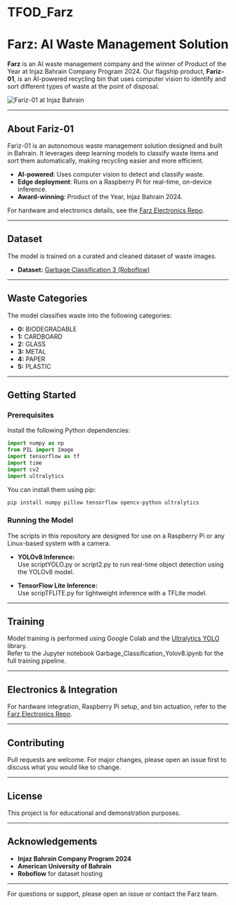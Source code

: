 # TFOD_Farz

# Farz: AI Waste Management Solution

**Farz** is an AI waste management company and the winner of Product of the Year at Injaz Bahrain Company Program 2024. Our flagship product, **Fariz-01**, is an AI-powered recycling bin that uses computer vision to identify and sort different types of waste at the point of disposal.

![Fariz-01 at Injaz Bahrain](./resources/farz.jpg)

---

## About Fariz-01

Fariz-01 is an autonomous waste management solution designed and built in Bahrain. It leverages deep learning models to classify waste items and sort them automatically, making recycling easier and more efficient.

- **AI-powered**: Uses computer vision to detect and classify waste.
- **Edge deployment**: Runs on a Raspberry Pi for real-time, on-device inference.
- **Award-winning**: Product of the Year, Injaz Bahrain 2024.

For hardware and electronics details, see the [Farz Electronics Repo](https://github.com/imrun10/farz).

---

## Dataset

The model is trained on a curated and cleaned dataset of waste images.  
- **Dataset:** [Garbage Classification 3 (Roboflow)](https://universe.roboflow.com/material-identification/garbage-classification-3/dataset/2)

---

## Waste Categories

The model classifies waste into the following categories:
- **0:** BIODEGRADABLE
- **1:** CARDBOARD
- **2:** GLASS
- **3:** METAL
- **4:** PAPER
- **5:** PLASTIC

---

## Getting Started

### Prerequisites

Install the following Python dependencies:

```python
import numpy as np
from PIL import Image
import tensorflow as tf
import time
import cv2
import ultralytics
```

You can install them using pip:

```sh
pip install numpy pillow tensorflow opencv-python ultralytics
```

### Running the Model

The scripts in this repository are designed for use on a Raspberry Pi or any Linux-based system with a camera.

- **YOLOv8 Inference:**  
  Use scriptYOLO.py or script2.py to run real-time object detection using the YOLOv8 model.

- **TensorFlow Lite Inference:**  
  Use scripTFLITE.py for lightweight inference with a TFLite model.

---

## Training

Model training is performed using Google Colab and the [Ultralytics YOLO](https://docs.ultralytics.com/) library.  
Refer to the Jupyter notebook Garbage_Classification_Yolov8.ipynb for the full training pipeline.

---

## Electronics & Integration

For hardware integration, Raspberry Pi setup, and bin actuation, refer to the [Farz Electronics Repo](https://github.com/imrun10/farz).

---

## Contributing

Pull requests are welcome. For major changes, please open an issue first to discuss what you would like to change.

---

## License

This project is for educational and demonstration purposes.

---

## Acknowledgements

- **Injaz Bahrain Company Program 2024**
- **American University of Bahrain**
- **Roboflow** for dataset hosting

---

For questions or support, please open an issue or contact the Farz team.